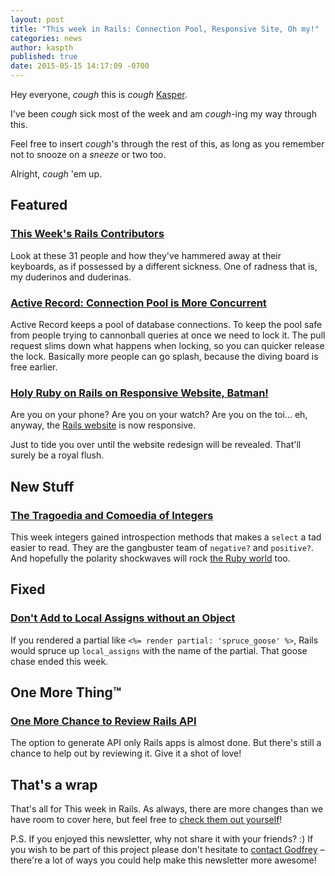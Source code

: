 ```yaml
---
layout: post
title: "This week in Rails: Connection Pool, Responsive Site, Oh my!"
categories: news
author: kaspth
published: true
date: 2015-05-15 14:17:09 -0700
---
```


Hey everyone, *cough* this is *cough* [Kasper](https://twitter.com/kaspth).

I've been *cough* sick most of the week and am *cough*-ing my way through this.

Feel free to insert *cough*'s through the rest of this, as long as you remember not to snooze on a *sneeze* or two too.

Alright, *cough* 'em up.

## Featured

### [This Week's Rails Contributors](http://contributors.rubyonrails.org/contributors/in-time-window/20150508-201505152100)

Look at these 31 people and how they've hammered away at their keyboards, as if possessed by a different sickness. One of radness that is, my duderinos and duderinas.

### [Active Record: Connection Pool is More Concurrent](https://github.com/rails/rails/pull/14938)

Active Record keeps a pool of database connections. To keep the pool safe from people trying to cannonball queries at once we need to lock it. The pull request slims down what happens when locking, so you can quicker release the lock. Basically more people can go splash, because the diving board is free earlier.

### [Holy Ruby on Rails on Responsive Website, Batman!](https://github.com/rails/rails.github.com/issues/46)

Are you on your phone? Are you on your watch? Are you on the toi... eh, anyway, the [Rails website](http://rubyonrails.org) is now responsive.

Just to tide you over until the website redesign will be revealed. That'll surely be a royal flush.

## New Stuff

### [The Tragoedia and Comoedia of Integers](https://github.com/rails/rails/commit/e54277a45da3c86fecdfa930663d7692fd083daa)

This week integers gained introspection methods that makes a `select` a tad easier to read. They are the gangbuster team of `negative?` and `positive?`. And hopefully the polarity shockwaves will rock [the Ruby world](https://bugs.ruby-lang.org/issues/11151) too.

## Fixed

### [Don't Add to Local Assigns without an Object](https://github.com/rails/rails/pull/20153)

If you rendered a partial like `<%= render partial: 'spruce_goose' %>`, Rails would spruce up `local_assigns` with the name of the partial. That goose chase ended this week.

## One More Thing™

### [One More Chance to Review Rails API](https://github.com/rails/rails/pull/19832)

The option to generate API only Rails apps is almost done. But there's still a chance to help out by reviewing it. Give it a shot of love!

## That's a wrap

That's all for This week in Rails. As always, there are more changes than we have room to cover here, but feel free to [check them out yourself](https://github.com/rails/rails)!

P.S. If you enjoyed this newsletter, why not share it with your friends? :) If you wish to be part of this project please don't hesitate to [contact Godfrey](mailto:godfrey@brewhouse.io) – there're a lot of ways you could help make this newsletter more awesome!

